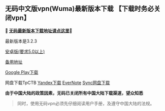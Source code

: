 ## 无码中文版vpn(Wuma)最新版本下载 【下载时务必关闭vpn】
**🔴 [无码最新版本下载地址请点这里](http://t.cn/RuiZqTB)🔴**

最新版本是3.2.3

[安卓版(要求5.0以上)](http://176.122.135.4/new/Wuma-git-3.2.3.apk)

[备用地址](https://dl0tgz6ee3upo.cloudfront.net/production/app/builds/025/894/494/original/0092a91604df7ac5eccd2d24f1927aa0/Wuma-git-3.2.3.apk) 

[Google Play下载](https://play.google.com/store/apps/details?id=com.muma.pn) 

网盘下载TpCTB
[Yandex下载](https://yadi.sk/d/V4kqy44b3UrCkq) 
[EverNote](https://www.evernote.com/shard/s465/sh/29b9e804-ae2a-4627-af7c-9812ca26d12c/7d37bd1bc9b59ac9778e5124577c648b) 
[Sync网盘下载](https://ln.sync.com/dl/9c3f10be0/7ihrejim-xtwzcczk-udqw-cxxrnxji) 

**由于中国大陆的政策因素，无码已关闭所有中国大陆下载渠道，望众知悉**
> 同时，使用无码vpn必须先仔细阅读用户手册，及遵守中国大陆的法规。



